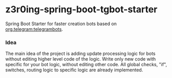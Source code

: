 # z3r0ing-spring-boot-tgbot-starter

Spring Boot Starter for faster creation bots based on [org.telegram:telegrambots](https://github.com/rubenlagus/TelegramBots).

### Idea

The main idea of the project is adding update processing logic for bots without editing higher level code of the logic.
Write only new code with specific for your bot logic, without editing other code.
All global checks, "if", switches, routing logic to specific logic are already implemented.